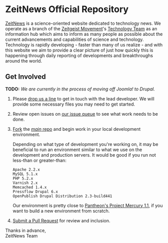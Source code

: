 # ZeitNews Official Repository


[ZeitNews](http://www.zeitnews.org/) is a science-oriented website dedicated to technology news. We operate as a branch of the [Zeitgeist Movement](http://www.thezeitgeistmovement.com/)'s [Technology Team](http://www.tzmtechteam.org) as an information hub which aims to inform as many people as possible about the current advancements and capabilities of science and technology. Technology is rapidly developing - faster than many of us realize - and with this website we aim to provide a clear picture of just how quickly this is happening through daily reporting of developments and breakthroughs around the world.


## Get Involved

__TODO:__ _We are currently in the process of moving off Joomla! to Drupal._

1. Please [drop us a line](http://www.zeitnews.org/contact-us.html?view=rsform) to get in touch with the lead developer. We will provide some necessary files you may need to get started.

2. Review open issues on [our issue queue](https://github.com/ZeitNews/main/issues) to see what work needs to be done.

3. [Fork](http://help.github.com/fork-a-repo/) the [_main_ repo](https://github.com/ZeitNews/main) and begin work in your local development environment.

    Depending on what type of development you're working on, it may be beneficial to run an environment similar to what we use on the development and production servers. It would be good if you run not less-than or greater-than:
    
    ```
    Apache 2.2.x
    MySQL 5.1.x
    PHP 5.2.x
    Varnish 2.x
    Memcached 1.4.x
    Pressflow Drupal 6.x
    OpenPublish Drupal Distribution 2.3-build441
    ```
    
    Our environment is pretty close to [Pantheon's Project Mercury 1.1](http://groups.drupal.org/pantheon/documentation), if you want to build a new environment from scratch.

4. [Submit a Pull Request](http://help.github.com/send-pull-requests/#initiating_the_pull_request) for review and inclusion.

Thanks in advance,  
ZeitNews Team
